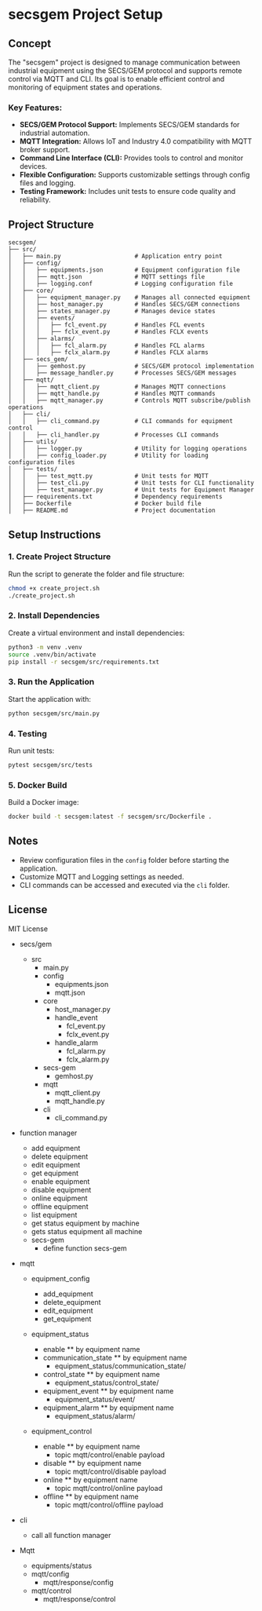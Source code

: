 # secsgem Project Setup

## Concept
The "secsgem" project is designed to manage communication between industrial equipment using the SECS/GEM protocol and supports remote control via MQTT and CLI. Its goal is to enable efficient control and monitoring of equipment states and operations.

### Key Features:
- **SECS/GEM Protocol Support:** Implements SECS/GEM standards for industrial automation.
- **MQTT Integration:** Allows IoT and Industry 4.0 compatibility with MQTT broker support.
- **Command Line Interface (CLI):** Provides tools to control and monitor devices.
- **Flexible Configuration:** Supports customizable settings through config files and logging.
- **Testing Framework:** Includes unit tests to ensure code quality and reliability.

## Project Structure
```
secsgem/
├── src/
│   ├── main.py                     # Application entry point
│   ├── config/
│   │   ├── equipments.json         # Equipment configuration file
│   │   ├── mqtt.json               # MQTT settings file
│   │   ├── logging.conf            # Logging configuration file
│   ├── core/
│   │   ├── equipment_manager.py    # Manages all connected equipment
│   │   ├── host_manager.py         # Handles SECS/GEM connections
│   │   ├── states_manager.py       # Manages device states
│   │   ├── events/
│   │   │   ├── fcl_event.py        # Handles FCL events
│   │   │   ├── fclx_event.py       # Handles FCLX events
│   │   ├── alarms/
│   │   │   ├── fcl_alarm.py        # Handles FCL alarms
│   │   │   ├── fclx_alarm.py       # Handles FCLX alarms
│   ├── secs_gem/
│   │   ├── gemhost.py              # SECS/GEM protocol implementation
│   │   ├── message_handler.py      # Processes SECS/GEM messages
│   ├── mqtt/
│   │   ├── mqtt_client.py          # Manages MQTT connections
│   │   ├── mqtt_handle.py          # Handles MQTT commands
│   │   ├── mqtt_manager.py         # Controls MQTT subscribe/publish operations
│   ├── cli/
│   │   ├── cli_command.py          # CLI commands for equipment control
│   │   ├── cli_handler.py          # Processes CLI commands
│   ├── utils/
│   │   ├── logger.py               # Utility for logging operations
│   │   ├── config_loader.py        # Utility for loading configuration files
│   ├── tests/
│   │   ├── test_mqtt.py            # Unit tests for MQTT
│   │   ├── test_cli.py             # Unit tests for CLI functionality
│   │   ├── test_manager.py         # Unit tests for Equipment Manager
│   ├── requirements.txt            # Dependency requirements
│   ├── Dockerfile                  # Docker build file
│   ├── README.md                   # Project documentation
```

## Setup Instructions

### 1. Create Project Structure
Run the script to generate the folder and file structure:
```bash
chmod +x create_project.sh
./create_project.sh
```

### 2. Install Dependencies
Create a virtual environment and install dependencies:
```bash
python3 -m venv .venv
source .venv/bin/activate
pip install -r secsgem/src/requirements.txt
```

### 3. Run the Application
Start the application with:
```bash
python secsgem/src/main.py
```

### 4. Testing
Run unit tests:
```bash
pytest secsgem/src/tests
```

### 5. Docker Build
Build a Docker image:
```bash
docker build -t secsgem:latest -f secsgem/src/Dockerfile .
```

## Notes
- Review configuration files in the `config` folder before starting the application.
- Customize MQTT and Logging settings as needed.
- CLI commands can be accessed and executed via the `cli` folder.

## License
MIT License


- secs/gem
    - src
        - main.py
        - config
            - equipments.json
            - mqtt.json
        - core 
            - host_manager.py
            - handle_event
                - fcl_event.py
                - fclx_event.py
            - handle_alarm
                - fcl_alarm.py
                - fclx_alarm.py
        - secs-gem
            - gemhost.py
        - mqtt
            - mqtt_client.py
            - mqtt_handle.py
        - cli
            - cli_command.py

- function manager
    - add equipment
    - delete equipment
    - edit equipment
    - get equipment
    - enable equipment
    - disable equipment
    - online equipment
    - offline equipment
    - list equipment
    - get status equipment by machine
    - gets status equipment all machine
    - secs-gem
        - define function secs-gem

- mqtt
    - equipment_config
        - add_equipment
        - delete_equipment
        - edit_equipment
        - get_equipment
        
    - equipment_status 
        - enable                    ** by equipment name
        - communication_state       ** by equipment name
            - equipment_status/communication_state/<machine> <state>
        - control_state             ** by equipment name
            - equipment_status/control_state/<machine> <state>
        - equipment_event           ** by equipment name
            - equipment_status/event/<machine> <message>
        - equipment_alarm           ** by equipment name
            - equipment_status/alarm/<machine> <message>

    - equipment_control
        - enable                    ** by equipment name
            - topic mqtt/control/enable payload <machine>
        - disable                   ** by equipment name
            - topic mqtt/control/disable payload <machine>
        - online                    ** by equipment name    
            - topic mqtt/control/online payload <machine>
        - offline                   ** by equipment name
            - topic mqtt/control/offline payload <machine>
            
- cli
    - call all function manager



- Mqtt
    - equipments/status
    - mqtt/config
        - mqtt/response/config
    - mqtt/control
        - mqtt/response/control